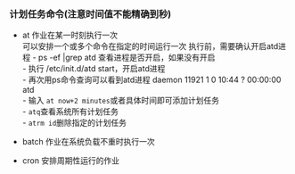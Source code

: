 ### 计划任务命令(注意时间值不能精确到秒)
- at 作业在某一时刻执行一次  
    可以安排一个或多个命令在指定的时间运行一次
    执行前，需要确认开启atd进程 
        - ps -ef |grep atd 查看进程是否开启，如果没有开启  
        - 执行 /etc/init.d/atd start，开启atd进程  
        - 再次用ps命令查询可以看到atd进程 daemon   11921     1  0 10:44 ?        00:00:00 atd  
        - 输入 `at now+2 minutes`或者具体时间即可添加计划任务  
        - `atq`查看系统所有计划任务  
        - `atrm id`删除指定的计划任务  

- batch 作业在系统负载不重时执行一次
- cron 安排周期性运行的作业


